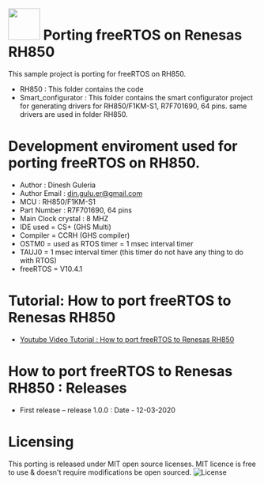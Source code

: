 # <img src="https://encrypted-tbn0.gstatic.com/images?q=tbn:ANd9GcR7o6p4tZT_ORfBAOCJ0DD7CPSyOo3ZToXUVQ&usqp=CAU" width="64" height="64"> Porting freeRTOS on Renesas RH850

This sample project is porting for freeRTOS on RH850.

* RH850 : This folder contains the code
* Smart_configurator : This folder contains the smart configurator project for generating drivers for RH850/F1KM-S1, R7F701690, 64 pins. same drivers are used in folder RH850.

# Development enviroment used for porting freeRTOS on RH850.
* Author  : Dinesh Guleria
* Author Email : din.gulu.er@gmail.com
* MCU : RH850/F1KM-S1
* Part Number : R7F701690, 64 pins
* Main Clock crystal : 8 MHZ
* IDE used = CS+ (GHS Multi)
* Compiler = CCRH (GHS compiler)
* OSTM0 = used as RTOS timer = 1 msec interval timer
* TAUJ0 = 1 msec interval timer (this timer do not have any thing to do with RTOS)
* freeRTOS = V10.4.1

# Tutorial:  How to port freeRTOS to Renesas RH850
- [Youtube Video Tutorial : How to port freeRTOS to Renesas RH850](https://www.youtube.com/watch?v=Wvf05a59v3M)

# How to port freeRTOS to Renesas RH850 : Releases
* First release – release 1.0.0  : Date - 12-03-2020

# Licensing
This porting is released under MIT open source licenses.
MIT licence is free to use & doesn't require modifications be open sourced.
![](https://encrypted-tbn0.gstatic.com/images?q=tbn:ANd9GcRYQoSrP63RCORrRsqBdpHP8vywuqwxtKY1rw&usqp=CAU "License")